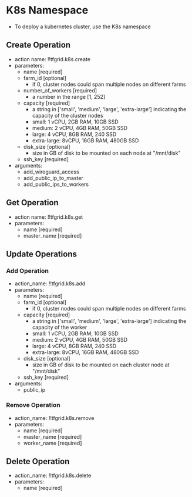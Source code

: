 # K8s Namespace

- To deploy a kubernetes cluster, use the K8s namespace

## Create Operation

- action name: !!tfgrid.k8s.create
- parameters:
  - name [required]
  - farm_id [optional]
    - if 0, cluster nodes could span multiple nodes on different farms
  - number_of_workers [required]
    - a number in the range [1, 252]
  - capacity [required]
    - a string in ['small', 'medium', 'large', 'extra-large'] indicating the capacity of the cluster nodes
    - small: 1 vCPU, 2GB RAM, 10GB SSD
    - medium: 2 vCPU, 4GB RAM, 50GB SSD
    - large: 4 vCPU, 8GB RAM, 240 SSD
    - extra-large: 8vCPU, 16GB RAM, 480GB SSD
  - disk_size [optional]
    - size in GB of disk to be mounted on each node at "/mnt/disk"
  - ssh_key [required]
- arguments:
  - add_wireguard_access
  - add_public_ip_to_master
  - add_public_ips_to_workers

## Get Operation

- action name: !!tfgrid.k8s.get
- parameters:
  - name [required]
  - master_name [required]

## Update Operations

### Add Operation

- action_name: !!tfgrid.k8s.add
- parameters:
  - name [required]
  - farm_id [optional]
    - if 0, cluster nodes could span multiple nodes on different farms
  - capacity [required]
    - a string in ['small', 'medium', 'large', 'extra-large'] indicating the capacity of the worker
    - small: 1 vCPU, 2GB RAM, 10GB SSD
    - medium: 2 vCPU, 4GB RAM, 50GB SSD
    - large: 4 vCPU, 8GB RAM, 240 SSD
    - extra-large: 8vCPU, 16GB RAM, 480GB SSD
  - disk_size [optional]
    - size in GB of disk to be mounted on each cluster node at "/mnt/disk"
  - ssh_key [required]
- arguments:
  - public_ip

### Remove Operation

- action_name: !!tfgrid.k8s.remove
- parameters:
  - name [required]
  - master_name [required]
  - worker_name [required]

## Delete Operation

- action_name: !!tfgrid.k8s.delete
- parameters:
  - name [required]
